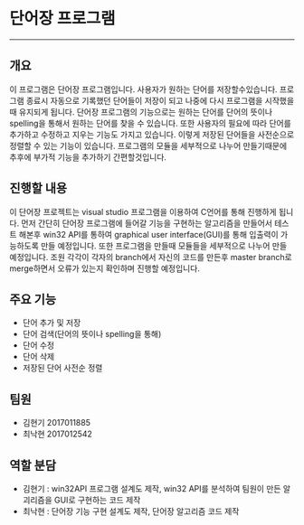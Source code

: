 # **단어장 프로그램**
***
## **개요**
이 프로그램은 단어장 프로그램입니다. 사용자가 원하는 단어를 저장할수있습니다. 프로그램 종료시 자동으로 기록했던 단어들이 저장이 되고 나중에 다시 프로그램을 시작했을때 유지되게 됩니다.
단어장 프로그램의 기능으로는 원하는 단어를 단어의 뜻이나 spelling을 통해서 원하는 단어를 찾을 수 있습니다. 또한 사용자의 필요에 따라 단어를 추가하고 수정하고 지우는 기능도 가지고 있습니다. 이렇게 저장된 단어들을 사전순으로 정렬할 수 있는 기능이 있습니다. 프로그램의 모듈을 세부적으로 나누어 만들기때문에 추후에 부가적 기능을 추가하기 간편할것입니다.


## **진행할 내용**
이 단어장 프로젝트는  visual studio 프로그램을 이용하여 C언어를 통해 진행하게 됩니다. 먼저 간단히 단어장 프로그램에 들어갈 기능을 구현하는 알고리즘을 만들어서 테스트 해본후 win32 API를 통하여 graphical user interface(GUI)를 통해 입출력이 가능하도록 만들 예정입니다. 또한 프로그램을 만들때 모듈들을 세부적으로 나누어 만들 예정입니다.
조원 각각이 각자의 branch에서 자신의 코드를 만든후 master branch로 merge하면서 오류가 있는지 확인하며 진행할 예정입니다.

## **주요 기능**
* 단어 추가 및 저장
* 단어 검색(단어의 뜻이나 spelling을 통해)
* 단어 수정
* 단어 삭제
* 저장된 단어 사전순 정렬

## **팀원**
* 김현기 2017011885
* 최낙현 2017012542

## **역할 분담**
* 김현기 : win32API 프로그램 설계도 제작, win32 API를 분석하여 팀원이 만든 알괴리즘을 GUI로 구현하는 코드 제작
* 최낙현 : 단어장 기능 구현 설계도 제작, 단어장 알고리즘 코드 제작
